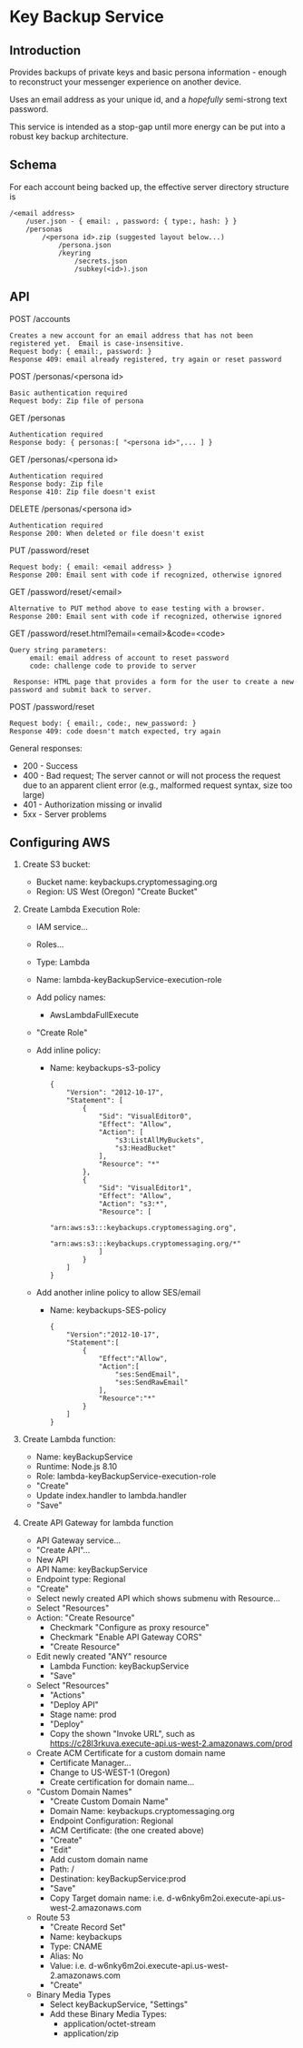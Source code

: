 # Key Backup Service


## Introduction 

Provides backups of private keys and basic persona information - enough to reconstruct your messenger experience on another device.

Uses an email address as your unique id, and a *hopefully* semi-strong text password.

This service is intended as a stop-gap until more energy can be put into a robust key backup architecture.


## Schema

For each account being backed up, the effective server directory structure is
	
```
/<email address>
    /user.json - { email: , password: { type:, hash: } }
    /personas
        /<persona id>.zip (suggested layout below...)
            /persona.json
            /keyring
                /secrets.json
                /subkey(<id>).json
```

## API

POST /accounts

	Creates a new account for an email address that has not been registered yet.  Email is case-insensitive.
	Request body: { email:, password: }
	Response 409: email already registered, try again or reset password

POST /personas/&lt;persona id&gt;

    Basic authentication required
    Request body: Zip file of persona

GET /personas

    Authentication required
    Response body: { personas:[ "<persona id>",... ] }

GET /personas/&lt;persona id&gt;

    Authentication required
    Response body: Zip file
    Response 410: Zip file doesn't exist

DELETE /personas/&lt;persona id&gt;

    Authentication required
    Response 200: When deleted or file doesn't exist

PUT /password/reset

    Request body: { email: <email address> }
    Response 200: Email sent with code if recognized, otherwise ignored

GET /password/reset/&lt;email&gt;

    Alternative to PUT method above to ease testing with a browser.
    Response 200: Email sent with code if recognized, otherwise ignored

GET /password/reset.html?email=&lt;email&gt;&code=&lt;code&gt;

    Query string parameters:
    	 email: email address of account to reset password
    	 code: challenge code to provide to server
    	 
	 Response: HTML page that provides a form for the user to create a new password and submit back to server.
        

POST /password/reset

    Request body: { email:, code:, new_password: }
    Response 409: code doesn't match expected, try again 


General responses:

- 200 - Success
- 400 - Bad request; The server cannot or will not process the request due to an apparent client error (e.g., malformed request syntax, size too large)
- 401 - Authorization missing or invalid
- 5xx - Server problems




## Configuring AWS

1. Create S3 bucket:
    - Bucket name: keybackups.cryptomessaging.org
    - Region: US West (Oregon)
        "Create Bucket"

2. Create Lambda Execution Role:
    - IAM service...
    - Roles...
    - Type: Lambda
    - Name: lambda-keyBackupService-execution-role
    - Add policy names:
        - AwsLambdaFullExecute
    - "Create Role"

    - Add inline policy:
        - Name: keybackups-s3-policy
        
        	```
            {
                "Version": "2012-10-17",
                "Statement": [
                    {
                        "Sid": "VisualEditor0",
                        "Effect": "Allow",
                        "Action": [
                            "s3:ListAllMyBuckets",
                            "s3:HeadBucket"
                        ],
                        "Resource": "*"
                    },
                    {
                        "Sid": "VisualEditor1",
                        "Effect": "Allow",
                        "Action": "s3:*",
                        "Resource": [
                            "arn:aws:s3:::keybackups.cryptomessaging.org",
                            "arn:aws:s3:::keybackups.cryptomessaging.org/*"
                        ]
                    }
                ]
            }
    		```
    - Add another inline policy to allow SES/email
    	- Name: keybackups-SES-policy 	
   
   			``` 
	    	{
		  		"Version":"2012-10-17",
		  		"Statement":[
		    		{
		      			"Effect":"Allow",
		      			"Action":[
		        			"ses:SendEmail",
		        			"ses:SendRawEmail"
		      			],
		      			"Resource":"*"
		    		}
		  		]
			}
			```

3. Create Lambda function:
    - Name: keyBackupService
    - Runtime: Node.js 8.10
    - Role: lambda-keyBackupService-execution-role
    - "Create"
    - Update index.handler to lambda.handler
    - "Save"

4. Create API Gateway for lambda function
	- API Gateway service...
	- "Create API"...
	- New API
	- API Name: keyBackupService
	- Endpoint type: Regional
	- "Create"
	- Select newly created API which shows submenu with Resource...
	- Select "Resources"
	- Action: "Create Resource"
		- Checkmark "Configure as proxy resource"
		- Checkmark "Enable API Gateway CORS"
		- "Create Resource"
	- Edit newly created "ANY" resource
		- Lambda Function: keyBackupService
		- "Save"
	- Select "Resources"
		- "Actions"
		- "Deploy API"
		- Stage name: prod
		- "Deploy"
		- Copy the shown "Invoke URL", such as https://c28l3rkuva.execute-api.us-west-2.amazonaws.com/prod
	- Create ACM Certificate for a custom domain name
		- Certificate Manager...
		- Change to US-WEST-1 (Oregon)
		- Create certification for domain name...
	- "Custom Domain Names"
		- "Create Custom Domain Name"
		- Domain Name: keybackups.cryptomessaging.org
		- Endpoint Configuration: Regional
		- ACM Certificate: (the one created above)
		- "Create"
		- "Edit"
		- Add custom domain name
		- Path: /
		- Destination: keyBackupService:prod
		- "Save"
		- Copy Target domain name: i.e. d-w6nky6m2oi.execute-api.us-west-2.amazonaws.com
	- Route 53
		- "Create Record Set"
		- Name: keybackups
		- Type: CNAME
		- Alias: No
		- Value: i.e. d-w6nky6m2oi.execute-api.us-west-2.amazonaws.com
		- "Create"
	- Binary Media Types
		- Select keyBackupService, "Settings"
		- Add these Binary Media Types:
			- application/octet-stream
			- application/zip


